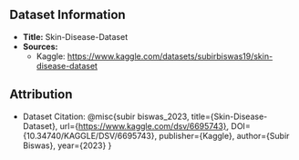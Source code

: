 ## Dataset Information

- **Title:** Skin-Disease-Dataset
- **Sources:** 
  - Kaggle: https://www.kaggle.com/datasets/subirbiswas19/skin-disease-dataset
 

## Attribution

- Dataset Citation:
     @misc{subir biswas_2023,
	title={Skin-Disease-Dataset},
	url={https://www.kaggle.com/dsv/6695743},
	DOI={10.34740/KAGGLE/DSV/6695743},
	publisher={Kaggle},
	author={Subir Biswas},
	year={2023}
}
